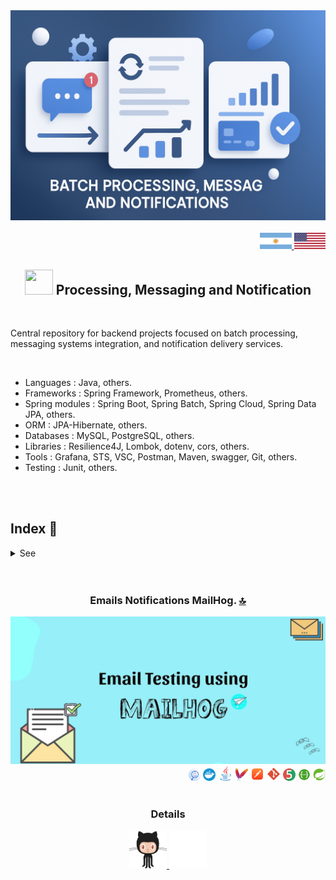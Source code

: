 <div align = "center">
<img src="./doc/assets/img/project-img.png" >
</div>

<br>

<div align="right">
     <a href="./translations/README.es.md" target="_blank">
       <img src="./doc/assets/img/arg-flag.jpg" width="10%" height="10%" />
   </a>
    <a href="https://github.com/andresWeitzel/Api_Rest_Microservices_Projects" target="_blank">
       <img src="./doc/assets/img/eeuu-flag.jpg" width="10%" height="10%" />
   </a>
</div>

<div align="center">

##  <img width="45" height="40" src="./doc/assets/gifs/notification.gif" />  Processing, Messaging and Notification

</div>


<br>

Central repository for backend projects focused on batch processing, messaging systems integration, and notification delivery services.

<br>

 * Languages : Java, others.
 * Frameworks : Spring Framework, Prometheus, others.
 * Spring modules : Spring Boot, Spring Batch, Spring Cloud, Spring Data JPA, others.
 * ORM : JPA-Hibernate, others.
 * Databases : MySQL, PostgreSQL, others.
 * Libraries : Resilience4J, Lombok, dotenv, cors, others.
 * Tools : Grafana, STS, VSC, Postman, Maven, swagger, Git, others.
 * Testing : Junit, others.


 <br>
 
 <br>

<!------Start Index----->

## Index 📜

<details>
 <summary> See </summary>

 <br>

#### 🗂️ Projects 
* [Emails Notifications MailHog](#emails-notifications-mailhog-)

  <div align="left">
      <img width="20" height="20" src="doc/assets/icons/backend/java/png/log-four-j.png" />
      <img width="20" height="20" src="doc/assets/icons/devops/png/docker.png" />
      <img width="24" height="24" src="doc/assets/icons/backend/java/png/java.png" />
      <img width="20" height="20" src="doc/assets/icons/devops/png/maven.png" />
      <img width="22" height="22" src="doc/assets/icons/devops/png/postman.png" />
      <img width="22" height="22" src="doc/assets/icons/devops/png/git.png" />
      <img width="20" height="20" src="doc/assets/icons/backend/java/png/junit.png" />
      <img width="20" height="20" src="doc/assets/icons/devops/png/swagger.png" />
      <img width="20" height="20" src="doc/assets/icons/backend/java/png/spring-boot.png" />
    
    </div>

<br>

</details>

<!------Stop Index----->
  
 <br>
 
 <br>
 

<!------START emails-notifications-MailHog------>

<div align="center">
  
### Emails Notifications MailHog. [🔝](#index-)

  
<a href="https://github.com/andresWeitzel/emails-notifications-MailHog" target="_blank">
  <img src="https://github.com/andresWeitzel/emails-notifications-MailHog/blob/master/src/main/resources/static/img/mailhog.jpeg" >
</a>

 <div align="right">
      <img width="20" height="20" src="doc/assets/icons/backend/java/png/log-four-j.png" />
      <img width="20" height="20" src="doc/assets/icons/devops/png/docker.png" />
      <img width="24" height="24" src="doc/assets/icons/backend/java/png/java.png" />
      <img width="20" height="20" src="doc/assets/icons/devops/png/maven.png" />
      <img width="22" height="22" src="doc/assets/icons/devops/png/postman.png" />
      <img width="22" height="22" src="doc/assets/icons/devops/png/git.png" />
      <img width="20" height="20" src="doc/assets/icons/backend/java/png/junit.png" />
      <img width="20" height="20" src="doc/assets/icons/devops/png/swagger.png" />
      <img width="20" height="20" src="doc/assets/icons/backend/java/png/spring-boot.png" />
    
</div>

<br>

 ### Details

<div style="display: inline-block; vertical-align: middle; text-align: center;">
  <a href="https://github.com/andresWeitzel/emails-notifications-MailHog" target="_blank">
    <img width="60" height="60" alt="code" src="./doc/assets/gifs/social-networks/github.gif" style="display: inline-block;" />
  </a>
  <a href="https://www.youtube.com/watch?v=QMlpFdOQHfI" target="_blank">
    <img width="60" height="60" alt="playlist" src="./doc/assets/gifs/social-networks/youtubeLogo.gif" style="display: inline-block;" />
  </a>
</div>
   



<!------END emails-notifications-MailHog------>


<br>
<br>
<br>
<br>
<br>
<br>

